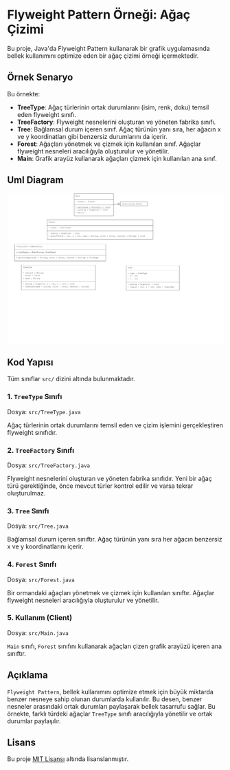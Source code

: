 # Flyweight Pattern Örneği: Ağaç Çizimi

Bu proje, Java'da Flyweight Pattern kullanarak bir grafik uygulamasında bellek kullanımını optimize eden bir ağaç çizimi örneği içermektedir.

## Örnek Senaryo

Bu örnekte:
- **TreeType**: Ağaç türlerinin ortak durumlarını (isim, renk, doku) temsil eden flyweight sınıfı.
- **TreeFactory**: Flyweight nesnelerini oluşturan ve yöneten fabrika sınıfı.
- **Tree**: Bağlamsal durum içeren sınıf. Ağaç türünün yanı sıra, her ağacın x ve y koordinatları gibi benzersiz durumlarını da içerir.
- **Forest**: Ağaçları yönetmek ve çizmek için kullanılan sınıf. Ağaçlar flyweight nesneleri aracılığıyla oluşturulur ve yönetilir.
- **Main**: Grafik arayüz kullanarak ağaçları çizmek için kullanılan ana sınıf.

## Uml Diagram
![FlyweightPattern](FlyweightPattern.png)

## Kod Yapısı

Tüm sınıflar `src/` dizini altında bulunmaktadır.

### 1. `TreeType` Sınıfı

Dosya: `src/TreeType.java`

Ağaç türlerinin ortak durumlarını temsil eden ve çizim işlemini gerçekleştiren flyweight sınıfıdır.

### 2. `TreeFactory` Sınıfı

Dosya: `src/TreeFactory.java`

Flyweight nesnelerini oluşturan ve yöneten fabrika sınıfıdır. Yeni bir ağaç türü gerektiğinde, önce mevcut türler kontrol edilir ve varsa tekrar oluşturulmaz.

### 3. `Tree` Sınıfı

Dosya: `src/Tree.java`

Bağlamsal durum içeren sınıftır. Ağaç türünün yanı sıra her ağacın benzersiz x ve y koordinatlarını içerir.

### 4. `Forest` Sınıfı

Dosya: `src/Forest.java`

Bir ormandaki ağaçları yönetmek ve çizmek için kullanılan sınıftır. Ağaçlar flyweight nesneleri aracılığıyla oluşturulur ve yönetilir.

### 5. Kullanım (Client)

Dosya: `src/Main.java`

`Main` sınıfı, `Forest` sınıfını kullanarak ağaçları çizen grafik arayüzü içeren ana sınıftır.

## Açıklama

`Flyweight Pattern`, bellek kullanımını optimize etmek için büyük miktarda benzer nesneye sahip olunan durumlarda kullanılır. Bu desen, benzer nesneler arasındaki ortak durumları paylaşarak bellek tasarrufu sağlar. Bu örnekte, farklı türdeki ağaçlar `TreeType` sınıfı aracılığıyla yönetilir ve ortak durumlar paylaşılır.

## Lisans

Bu proje [MIT Lisansı](LICENSE) altında lisanslanmıştır.
